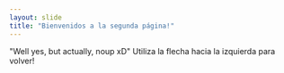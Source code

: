 ```yaml
---
layout: slide
title: "Bienvenidos a la segunda página!"
---
```

"Well yes, but actually, noup xD"
Utiliza la flecha hacia la izquierda para volver!
